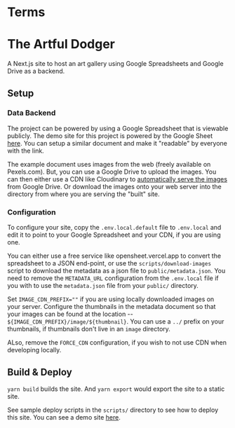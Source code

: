 # Terms
# The Artful Dodger

A Next.js site to host an art gallery using Google Spreadsheets and Google
Drive as a backend.

## Setup

### Data Backend

The project can be powered by using a Google Spreadsheet that is viewable
publicly. The demo site for this project is powered by the Google Sheet
[here](https://docs.google.com/spreadsheets/d/134_5I84cpDHYFCfCgr1V7p8ArxeNPlOMcS1-D5E3jxk/). You
can setup a similar document and make it "readable" by everyone with the link.

The example document uses images from the web (freely available on
Pexels.com). But, you can use a Google Drive to upload the images. You can then
either use a CDN like Cloudinary to [automatically serve the
images](https://cloudinary.com/documentation/fetch_remote_images#auto_upload_remote_resources)
from Google Drive. Or download the images onto your web server into the
directory from where you are serving the "built" site.

### Configuration

To configure your site, copy the `.env.local.default` file to `.env.local` and
edit it to point to your Google Spreadsheet and your CDN, if you are using one.

You can either use a free service like opensheet.vercel.app to convert the
spreadsheet to a JSON end-point, or use the `scripts/download-images` script to
download the metadata as a json file to `public/metadata.json`. You need to
remove the `METADATA_URL` configuration from the `.env.local` file if you with
to use the `metadata.json` file from your `public/` directory.

Set `IMAGE_CDN_PREFIX=""` if you are using locally downloaded images on your
server. Configure the thumbnails in the metadata document so that your images
can be found at the location -- `${IMAGE_CDN_PREFIX}/image/${thumbnail}`. You
can use a `../` prefix on your thumbnails, if thumbnails don't live in an
`image` directory.

ALso, remove the `FORCE_CDN` configuration, if you wish to not use CDN when
developing locally.

## Build & Deploy

`yarn build` builds the site. And `yarn export` would export the site to a
static site.

See sample deploy scripts in the `scripts/` directory to see how to deploy this
site. You can see a demo site [here](https://punchagan.github.io/artful-dodger/).
